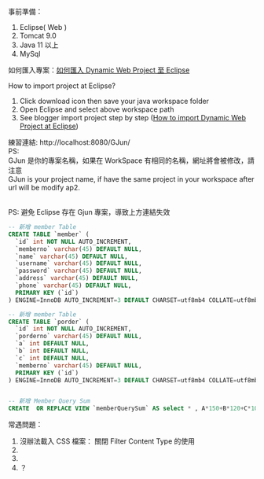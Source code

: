 事前準備：
1. Eclipse( Web )
2. Tomcat 9.0
3. Java 11 以上
4. MySql

如何匯入專案：<a target="_blank" href="https://brianchen85.blogspot.com/2024/04/website-dynamic-web-project-eclipse.html" >如何匯入 Dynamic Web Project 至 Eclipse</a>

How to import project at Eclipse?<br>
1. Click download icon then save your java workspace folder<br>
2. Open Eclipse and select above workspace path<br>
3. See blogger import project step by step (<a target="_blank" href="https://brianchen85.blogspot.com/2024/04/website-dynamic-web-project-eclipse.html" >How to import Dynamic Web Project at Eclipse</a>)<br>

練習連結: http://localhost:8080/GJun/<br>
PS: <br>
GJun 是你的專案名稱，如果在 WorkSpace 有相同的名稱，網址將會被修改，請注意<br>
GJun is your project name, if have the same project in your workspace after url will be modify ap2.<br>

<br>
PS: 避免 Eclipse 存在 Gjun 專案，導致上方連結失效<br>

```sql
-- 新增 member Table
CREATE TABLE `member` (
  `id` int NOT NULL AUTO_INCREMENT,
  `memberno` varchar(45) DEFAULT NULL,
  `name` varchar(45) DEFAULT NULL,
  `username` varchar(45) DEFAULT NULL,
  `password` varchar(45) DEFAULT NULL,
  `address` varchar(45) DEFAULT NULL,
  `phone` varchar(45) DEFAULT NULL,
  PRIMARY KEY (`id`)
) ENGINE=InnoDB AUTO_INCREMENT=3 DEFAULT CHARSET=utf8mb4 COLLATE=utf8mb4_0900_ai_ci

-- 新增 member Table
CREATE TABLE `porder` (
  `id` int NOT NULL AUTO_INCREMENT,
  `porderno` varchar(45) DEFAULT NULL,
  `a` int DEFAULT NULL,
  `b` int DEFAULT NULL,
  `c` int DEFAULT NULL,
  `memberno` varchar(45) DEFAULT NULL,
  PRIMARY KEY (`id`)
) ENGINE=InnoDB AUTO_INCREMENT=3 DEFAULT CHARSET=utf8mb4 COLLATE=utf8mb4_0900_ai_ci


-- 新增 Member Query Sum
CREATE  OR REPLACE VIEW `memberQuerySum` AS select * , A*150+B*120+C*100 as sum from gjun.porder;

```

常遇問題：
1. 沒辦法載入 CSS 檔案：
關閉 Filter Content Type 的使用
2. 
3. 
4. ？
